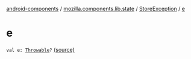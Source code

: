 [android-components](../../index.md) / [mozilla.components.lib.state](../index.md) / [StoreException](index.md) / [e](./e.md)

# e

`val e: `[`Throwable`](https://kotlinlang.org/api/latest/jvm/stdlib/kotlin/-throwable/index.html)`?` [(source)](https://github.com/mozilla-mobile/android-components/blob/master/components/lib/state/src/main/java/mozilla/components/lib/state/Store.kt#L191)